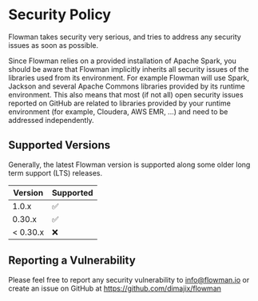 # Security Policy

Flowman takes security very serious, and tries to address any security issues as soon as possible.

Since Flowman relies on a provided installation of Apache Spark, you should be aware that Flowman implicitly
inherits all security issues of the libraries used from its environment. For example Flowman will use Spark, 
Jackson and several Apache Commons libraries provided by its runtime environment. This also means that most
(if not all) open security issues reported on GitHub are related to libraries provided by your runtime environment
(for example, Cloudera, AWS EMR, ...) and need to be addressed independently.


## Supported Versions

Generally, the latest Flowman version is supported along some older long term support (LTS) releases.

| Version  | Supported |
|----------|-----------|
| 1.0.x    | ✅         |
| 0.30.x   | ✅         |
| < 0.30.x | ❌         |


## Reporting a Vulnerability

Please feel free to report any security vulnerability to info@flowman.io or create an issue on GitHub at
https://github.com/dimajix/flowman
